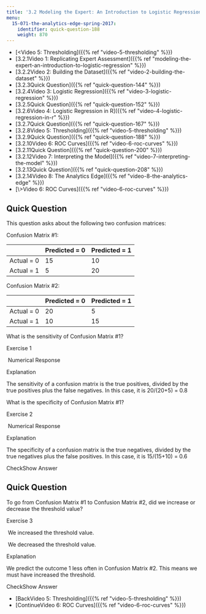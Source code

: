 ```yaml
---
title: '3.2 Modeling the Expert: An Introduction to Logistic Regression'
menu:
  15-071-the-analytics-edge-spring-2017:
    identifier: quick-question-188
    weight: 870
---
```

*   [<Video 5: Thresholding]({{% ref "video-5-thresholding" %}})
*   [3.2.1Video 1: Replicating Expert Assessment]({{% ref "modeling-the-expert-an-introduction-to-logistic-regression" %}})
*   [3.2.2Video 2: Building the Dataset]({{% ref "video-2-building-the-dataset" %}})
*   [3.2.3Quick Question]({{% ref "quick-question-144" %}})
*   [3.2.4Video 3: Logistic Regression]({{% ref "video-3-logistic-regression" %}})
*   [3.2.5Quick Question]({{% ref "quick-question-152" %}})
*   [3.2.6Video 4: Logistic Regression in R]({{% ref "video-4-logistic-regression-in-r" %}})
*   [3.2.7Quick Question]({{% ref "quick-question-167" %}})
*   [3.2.8Video 5: Thresholding]({{% ref "video-5-thresholding" %}})
*   [3.2.9Quick Question]({{% ref "quick-question-188" %}})
*   [3.2.10Video 6: ROC Curves]({{% ref "video-6-roc-curves" %}})
*   [3.2.11Quick Question]({{% ref "quick-question-200" %}})
*   [3.2.12Video 7: Interpreting the Model]({{% ref "video-7-interpreting-the-model" %}})
*   [3.2.13Quick Question]({{% ref "quick-question-208" %}})
*   [3.2.14Video 8: The Analytics Edge]({{% ref "video-8-the-analytics-edge" %}})
*   [\\>Video 6: ROC Curves]({{% ref "video-6-roc-curves" %}})

Quick Question
--------------

This question asks about the following two confusion matrices:

Confusion Matrix #1:

|   | Predicted = 0 | Predicted = 1 |
| --- | --- | --- |
| Actual = 0 | 15 | 10 |
| Actual = 1 | 5 | 20 

Confusion Matrix #2:

|   | Predicted = 0 | Predicted = 1 |
| --- | --- | --- |
| Actual = 0 | 20 | 5 |
| Actual = 1 | 10 | 15 

What is the sensitivity of Confusion Matrix #1?

Exercise 1

&nbsp;Numerical Response&nbsp;

Explanation

The sensitivity of a confusion matrix is the true positives, divided by the true positives plus the false negatives. In this case, it is 20/(20+5) = 0.8

What is the specificity of Confusion Matrix #1?

Exercise 2

&nbsp;Numerical Response&nbsp;

Explanation

The specificity of a confusion matrix is the true negatives, divided by the true negatives plus the false positives. In this case, it is 15/(15+10) = 0.6

CheckShow Answer

Quick Question
--------------

To go from Confusion Matrix #1 to Confusion Matrix #2, did we increase or decrease the threshold value?

Exercise 3

&nbsp;We increased the threshold value.&nbsp;

&nbsp;We decreased the threshold value.&nbsp;

Explanation

We predict the outcome 1 less often in Confusion Matrix #2. This means we must have increased the threshold.

CheckShow Answer

*   [BackVideo 5: Thresholding]({{% ref "video-5-thresholding" %}})
*   [ContinueVideo 6: ROC Curves]({{% ref "video-6-roc-curves" %}})
